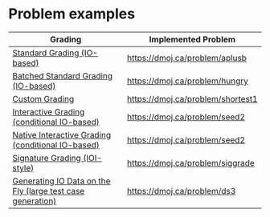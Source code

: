 # Problem examples

| Grading | Implemented Problem |
|---------|---------------------|
| [Standard Grading (IO-based)](https://github.com/DMOJ/docs/tree/master/problem_examples/standard/aplusb) | <https://dmoj.ca/problem/aplusb> |
| [Batched Standard Grading (IO-based)](https://github.com/DMOJ/docs/tree/master/problem_examples/batched/hungry) | <https://dmoj.ca/problem/hungry> |
| [Custom Grading](https://github.com/DMOJ/docs/tree/master/problem_examples/grader/shortest1) | <https://dmoj.ca/problem/shortest1> |
| [Interactive Grading (conditional IO-based)](https://github.com/DMOJ/docs/tree/master/problem_examples/interactive/seed2) | <https://dmoj.ca/problem/seed2> |
| [Native Interactive Grading (conditional IO-based)](https://github.com/DMOJ/docs/tree/master/problem_examples/interactive/seed2native) | <https://dmoj.ca/problem/seed2> |
| [Signature Grading (IOI-style)](https://github.com/DMOJ/docs/tree/master/problem_examples/signature/siggrade) | <https://dmoj.ca/problem/siggrade> |
| [Generating IO Data on the Fly (large test case generation)](https://github.com/DMOJ/docs/tree/master/problem_examples/generator/ds3) | <https://dmoj.ca/problem/ds3> |
